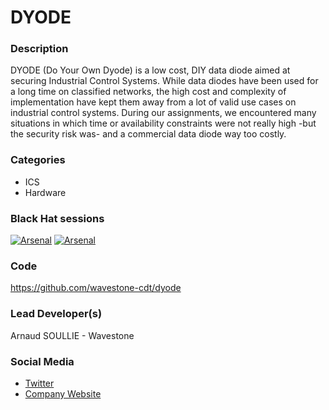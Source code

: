# DYODE

### Description
DYODE (Do Your Own Dyode) is a low cost, DIY data diode aimed at securing Industrial Control Systems. While data diodes have been used for a long time on classified networks, the high cost and complexity of implementation have kept them away from a lot of valid use cases on industrial control systems. During our assignments, we encountered many situations in which time or availability constraints were not really high -but the security risk was- and a commercial data diode way too costly.

### Categories
* ICS
* Hardware

### Black Hat sessions

[![Arsenal](https://rawgit.com/toolswatch/badges/master/arsenal/2017.svg)](http://www.toolswatch.org/2017/06/the-black-hat-arsenal-usa-2017-phenomenal-line-up-announced/)
[![Arsenal](https://rawgit.com/toolswatch/badges/master/arsenal/2017.svg)](http://www.toolswatch.org/2017/09/black-hat-arsenal-europe-2017-lineup/)

### Code 
https://github.com/wavestone-cdt/dyode

### Lead Developer(s)
 Arnaud SOULLIE - Wavestone 

### Social Media 
* [Twitter](https://twitter.com/arnaudsoullie)
* [Company Website](http://www.wavestone.com/) 
